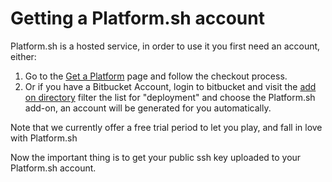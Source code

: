 # Getting a Platform.sh account

Platform.sh is a hosted service, in order to use it you first need an account, either:

1. Go to the [Get a Platform](https://accounts.platform.sh/platform/buy-now) page and follow the checkout process.
2. Or if you have a Bitbucket Account, login to bitbucket and visit the [add on directory](http://bitbucket.org/account/addon-directory/) filter the list for "deployment" and choose the Platform.sh add-on, an account will be generated for you automatically.

Note that we currently offer a free trial period to let you play, and fall in love with Platform.sh

Now the important thing is to get your public ssh key uploaded to your Platform.sh account.

